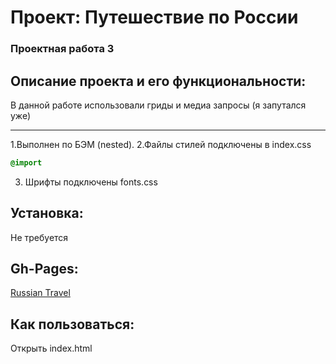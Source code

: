 # Проект: Путешествие по России
### Проектная работа 3

## Описание проекта и его функциональности:
В данной работе использовали гриды и медиа запросы (я запутался уже)

----------------------------------------------------------------
1.Выполнен по БЭМ (nested).
2.Файлы стилей подключены в index.css
```css
@import
``` 
3. Шрифты подключены fonts.css


## Установка:

Не требуется


## Gh-Pages:

[Russian Travel](https://mrphysix.github.io/russian-travel/ "Кликни") 


## Как пользоваться:

Открыть index.html
